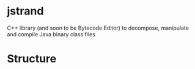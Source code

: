 # jstrand
C++ library (and soon to be Bytecode Editor) to decompose, manipulate and compile Java binary class files

# Structure 

